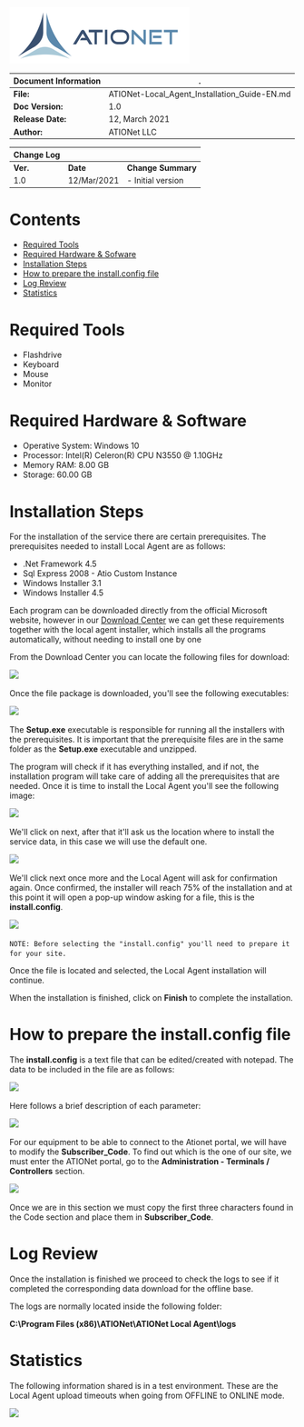 ![ationetlogo](Content/Images/ATIOnetLogo_250x70.png)

|**Document Information**|.|
|--- |--- |
|**File:**|ATIONet-Local_Agent_Installation_Guide-EN.md|
|**Doc Version:**|1.0|
|**Release Date:**|12, March 2021|
|**Author:**|ATIONet LLC|


|**Change Log**|||
|--- |--- |--- |
|**Ver.**|**Date**|**Change Summary**|
|1.0|12/Mar/2021|- Initial version

# Contents

- [Required Tools](#required-tools)
- [Required Hardware & Sofware](#required-hardware--software)
- [Installation Steps](#installation-steps)
- [How to prepare the install.config file](#how-to-prepare-the-installconfig-file)
- [Log Review](#log-review)
- [Statistics](#statistics)

# **Required Tools**

- Flashdrive
- Keyboard
- Mouse
- Monitor

# **Required Hardware & Software**

- Operative System: Windows 10
- Processor: Intel(R) Celeron(R) CPU N3550 @ 1.10GHz
- Memory RAM: 8.00 GB
- Storage: 60.00 GB

# **Installation Steps**

For the installation of the service there are certain prerequisites. The prerequisites needed to install Local Agent are as follows:

- .Net Framework 4.5
- Sql Express 2008 - Atio Custom Instance
- Windows Installer 3.1
- Windows Installer 4.5

Each program can be downloaded directly from the official Microsoft website, however in our [Download Center](https://downloads.ationet.com) we can get these requirements together with the local agent installer, which installs all the programs automatically, without needing to install one by one

From the Download Center you can locate the following files for download:

![](https://github.com/Ationet/ationetdocs/blob/master/Content/Images/Local%20Agent/ATIONet%20Download%20Center%20Site.png)

Once the file package is downloaded, you'll see the following executables:

![](https://github.com/Ationet/ationetdocs/blob/master/Content/Images/Local%20Agent/File%20Folder.PNG)

The **Setup.exe** executable is responsible for running all the installers with the prerequisites. It is important that the prerequisite files are in the same folder as the **Setup.exe** executable and unzipped.

The program will check if it has everything installed, and if not, the installation program will take care of adding all the prerequisites that are needed. Once it is time to install the Local Agent you'll see the following image:

![](https://github.com/Ationet/ationetdocs/blob/master/Content/Images/Local%20Agent/Installer%20Assistant.PNG)

We'll click on next, after that it'll ask us the location where to install the service data, in this case we will use the default one.

![](https://github.com/Ationet/ationetdocs/blob/master/Content/Images/Local%20Agent/Installation%20Folder.PNG)

We'll click next once more and the Local Agent will ask for confirmation again. Once confirmed, the installer will reach 75% of the installation and at this point it will open a pop-up window asking for a file, this is the **install.config**.

![](https://github.com/Ationet/ationetdocs/blob/master/Content/Images/Local%20Agent/Install.Config%20Selection.PNG)

```NOTE: Before selecting the "install.config" you'll need to prepare it for your site.```

Once the file is located and selected, the Local Agent installation will continue.

When the installation is finished, click on **Finish** to complete the installation.

# **How to prepare the install.config file**

The **install.config** is a text file that can be edited/created with notepad. The data to be included in the file are as follows:

![](https://github.com/Ationet/ationetdocs/blob/master/Content/Images/Local%20Agent/Install.Config.png)

Here follows a brief description of each parameter:

![](https://github.com/Ationet/ationetdocs/blob/master/Content/Images/Local%20Agent/Install.Config%20Configuration.PNG)

For our equipment to be able to connect to the Ationet portal, we will have to modify the **Subscriber_Code**. To find out which is the one of our site, we must enter the ATIONet portal, go to the **Administration - Terminals / Controllers** section.

![](https://github.com/Ationet/ationetdocs/blob/master/Content/Images/Local%20Agent/Terminals-Controllers.PNG)

Once we are in this section we must copy the first three characters found in the Code section and place them in **Subscriber_Code**.

# **Log Review**

Once the installation is finished we proceed to check the logs to see if it completed the corresponding data download for the offline base.

The logs are normally located inside the following folder:

**C:\Program Files (x86)\ATIONet\ATIONet Local Agent\logs**

# **Statistics**

The following information shared is in a test environment. These are the Local Agent upload timeouts when going from OFFLINE to ONLINE mode.

![](https://github.com/Ationet/ationetdocs/blob/master/Content/Images/Local%20Agent/Statistics.PNG)
